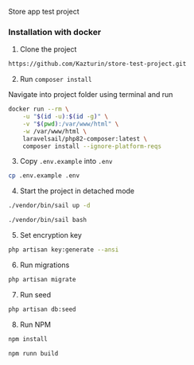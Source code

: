 Store app test project

### Installation with docker

1. Clone the project
```bash
https://github.com/Kazturin/store-test-project.git
```

2. Run `composer install`

Navigate into project folder using terminal and run

```bash
docker run --rm \
    -u "$(id -u):$(id -g)" \
    -v "$(pwd):/var/www/html" \
    -w /var/www/html \
    laravelsail/php82-composer:latest \
    composer install --ignore-platform-reqs
```

3. Copy `.env.example` into `.env`

```bash
cp .env.example .env
```

4. Start the project in detached mode

```bash
./vendor/bin/sail up -d
```

```bash
./vendor/bin/sail bash
```

5. Set encryption key

```bash
php artisan key:generate --ansi
```

6. Run migrations

```bash
php artisan migrate
```

7. Run seed

```bash
php artisan db:seed
```

8. Run NPM

```bash
npm install
```
```bash
npm runn build
```

